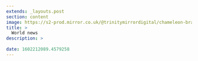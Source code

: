 ```yaml
--- 
extends: _layouts.post 
section: content 
image: https://s2-prod.mirror.co.uk/@trinitymirrordigital/chameleon-branding/publications/mirror/img/logo-mirror-socialsharing.png 
title: > 
  World news 
description: > 
   
date: 1602212089.4579258 
--- 
```

